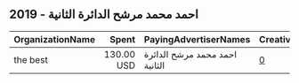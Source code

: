 ## 2019 - احمد محمد مرشح الدائرة الثانية 
|OrganizationName|Spent|PayingAdvertiserNames|CreativeUrls|Impressions|Genders|AgeBrackets|CountryCodes|BillingAddresses|CandidateBallotInformation|
|:---|---:|:---|:---|---:|:---|:---|:---|:---|:---|
|the best|130.00 USD|احمد محمد مرشح الدائرة الثانية|[0](https://www.snap.com/political-ads/asset/6b576b6cdaee7852a876a5f3f7168f958d49ab5fa3608535b35fd795f7c2c156?mediaType=mp4)|99,155||21+|kuwait|KW||
